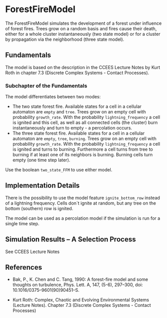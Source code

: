 # ForestFireModel
The ForestFireModel simulates the development of a forest under influence of forest fires. Trees grow on a random basis and fires cause their death, either for a whole cluster instantaneously (two state model) or for a cluster by propagation via the neighborhood (three state model).

## Fundamentals

The model is based on the description in the CCEES Lecture Notes by Kurt Roth in chapter 7.3 (Discrete Complex Systems - Contact Processes).

### Subchapter of the Fundamentals

The model differentiates between two modes:

* The two state forest fire. Available states for a cell in a cellular automaton are `empty` and `tree`. Trees grow on an empty cell with probability `growth_rate`. With the probability `lightning_frequency` a cell is ignited and this cell, as well as all connected cells (the cluster) burn instantaneously and turn to empty - a percolation occurs.
* The three state forest fire. Available states for a cell in a cellular automaton are `empty`,  `tree`, `burning`. Trees grow on an empty cell with probability `growth_rate`. With the probability `lightning_frequency` a cell is ignited and turns to burning. Furthermore a cell turns from tree to burning if at least one of its neighbors is burning. Burning cells turn empty (one time step later).

Use the boolean `two_state_FFM` to use either model.

## Implementation Details

There is the possibility to use the model feature `ignite_bottom_row` instead of a lightning frequency. Cells don`t ignite at random, but any tree on the bottom (southern) row is ignited.

The model can be used as a percolation model if the simulation is run for a single time step.

## Simulation Results – A Selection Process

See CCEES Lecture Notes

## References
- Bak, P., K. Chen and C. Tang, 1990: A forest-fire model and some thoughts on turbulence, Phys. Lett. A, 147, (5-6), 297–300, doi: 10.1016/0375–9601(90)90451–S.

- Kurt Roth: Complex, Chaotic and Evolving Environmental Systems (Lecture Notes). Chapter 7.3 (Discrete Complex Systems - Contact Processes)